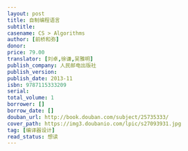```yaml
---
layout: post
title: 自制编程语言
subtitle: 
casename: CS > Algorithms
author: [前桥和弥]
donor: 
price: 79.00
translator: [刘卓,徐谦,吴雅明]
publish_company: 人民邮电出版社
publish_version: 
publish_date: 2013-11
isbn: 9787115333209
serial: 
total_volume: 1
borrower: []
borrow_date: []
douban_url: http://book.douban.com/subject/25735333/
cover_path: https://img3.doubanio.com/lpic/s27093931.jpg
tag: [编译器设计]
read_status: 想读
---
```

